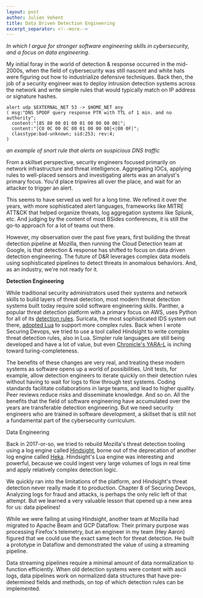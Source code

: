 ```yaml
---
layout: post
author: Julien Vehent
title: Data Driven Detection Engineering
excerpt_separator: <!--more-->
---
```


_In which I argue for stronger software engineering skills in cybersecurity, and a focus on data engineering._

My initial foray in the world of detection & response occurred in the mid-2000s, when the field of cybersecurity was still nascent and white hats were figuring out how to industrialize defensive techniques. Back then, the job of a security engineer was to deploy intrusion detection systems across the network and write simple rules that would typically match on IP address or signature hashes.

```
alert udp $EXTERNAL_NET 53 -> $HOME_NET any
( msg:"DNS SPOOF query response PTR with TTL of 1 min. and no authority";
  content:"|85 80 00 01 00 01 00 00 00 00|";
  content:"|C0 0C 00 0C 00 01 00 00 00|<|00 0F|";
  classtype:bad-unknown; sid:253; rev:4;
)
```
_an example of snort rule that alerts on suspicious DNS traffic_

From a skillset perspective, security engineers focused primarily on network infrastructure and threat intelligence. Aggregating IOCs, applying rules to well-placed sensors and investigating alerts was an analyst's primary focus. You'd place tripwires all over the place, and wait for an attacker to trigger an alert.

This seems to have served us well for a long time. We refined it over the years, with more sophisticated alert languages, frameworks like MITRE ATT&CK that helped organize threats, log aggregation systems like Splunk, etc. And judging by the content of most BSides conferences, it is still the go-to approach for a lot of teams out there.

However, my observation over the past five years, first building the threat detection pipeline at Mozilla, then running the Cloud Detection team at Google, is that detection & response has shifted to focus on data driven detection engineering. The future of D&R leverages complex data models using sophisticated pipelines to detect threats in anomalous behaviors. And, as an industry, we're not ready for it.

**Detection Engineering**

While traditional security administrators used their systems and network skills to build layers of threat detection, most modern threat detection systems built today require solid software engineering skills. Panther, a popular threat detection platform with a primary focus on AWS, uses Python for all of its [detection rules](https://github.com/panther-labs/panther-analysis/blob/master/rules/aws_cloudtrail_rules/abnormally_high_event_volume.py). Suricata, the most sophisticated IDS system out there, [adopted Lua](https://suricata.readthedocs.io/en/suricata-6.0.0/rules/rule-lua-scripting.html) to support more complex rules. Back when I wrote Securing Devops, we tried to use a tool called Hindsight to write complex threat detection rules, also in Lua. Simpler rule languages are still being developed and have a lot of value, but even [Chronicle's YARA-L](https://cloud.google.com/chronicle/docs/detection/yara-l-2-0-overview) is inching toward turing-completeness. 

The benefits of these changes are very real, and treating these modern systems as software opens up a world of possibilities. Unit tests, for example, allow detection engineers to iterate quickly on their detection rules without having to wait for logs to flow through test systems. Coding standards facilitate collaborations in large teams, and lead to higher quality. Peer reviews reduce risks and disseminate knowledge. And so on. All the benefits that the field of software engineering have accumulated over the years are transferable detection engineering. But we need security engineers who are trained in software development, a skillset that is still not a fundamental part of the cybersecurity curriculum.

Data Engineering

Back in 2017-or-so, we tried to rebuild Mozilla's threat detection tooling using a log engine called [Hindsight](https://github.com/mozilla-services/hindsight), borne out of the deprecation of another log engine called [Heka](https://github.com/mozilla-services/heka). Hindsight's Lua engine was interesting and powerful, because we could ingest very large volumes of logs in real time and apply relatively complex detection logic.

We quickly ran into the limitations of the platform, and Hindsight's threat detection never really made it to production. Chapter 8 of Securing Devops, Analyzing logs for fraud and attacks, is perhaps the only relic left of that attempt. But we learned a very valuable lesson that opened up a new area for us: data pipelines!

While we were failing at using Hindsight, another team at Mozilla had migrated to Apache Beam and GCP Dataflow. Their primary purpose was processing Firefox's telemetry, but an engineer in my team (Hey Aaron) figured that we could use the exact same tech for threat detection. He built a prototype in Dataflow and demonstrated the value of using a streaming pipeline.

Data streaming pipelines require a minimal amount of data normalization to function efficiently. When old detection systems were content with ascii logs, data pipelines work on normalized data structures that have pre-determined fields and methods, on top of which detection rules can be implemented.
